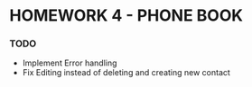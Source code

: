 # HOMEWORK 4 - PHONE BOOK

### TODO
- Implement Error handling
- Fix Editing instead of deleting and creating new contact

